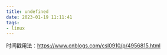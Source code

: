 ```yaml
---
title: undefined
date: 2023-01-19 11:11:41
tags:
- linux
---
```


时间戳用法：https://www.cnblogs.com/csl0910/p/4956815.html

